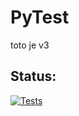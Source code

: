 # PyTest


toto je v3


## Status:


[![Tests](https://github.com/erlep/PyTest/actions/workflows/tests.yml/badge.svg?branch=main)](https://github.com/erlep/PyTest/actions/workflows/tests.yml)

